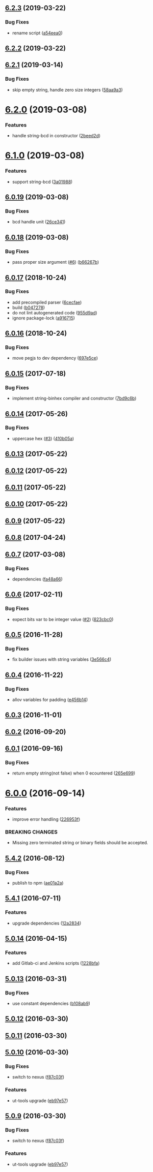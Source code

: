 ## [6.2.3](https://github.com/softwaregroup-bg/ut-bitsyntax/compare/v6.2.2...v6.2.3) (2019-03-22)


### Bug Fixes

* rename script ([a54eea0](https://github.com/softwaregroup-bg/ut-bitsyntax/commit/a54eea0))



## [6.2.2](https://github.com/softwaregroup-bg/ut-bitsyntax/compare/v6.2.1...v6.2.2) (2019-03-22)



## [6.2.1](https://github.com/softwaregroup-bg/ut-bitsyntax/compare/v6.2.0...v6.2.1) (2019-03-14)


### Bug Fixes

* skip empty string, handle zero size integers ([58aa9a3](https://github.com/softwaregroup-bg/ut-bitsyntax/commit/58aa9a3))



# [6.2.0](https://github.com/softwaregroup-bg/ut-bitsyntax/compare/v6.1.0...v6.2.0) (2019-03-08)


### Features

* handle string-bcd in constructor ([2beed2d](https://github.com/softwaregroup-bg/ut-bitsyntax/commit/2beed2d))



# [6.1.0](https://github.com/softwaregroup-bg/ut-bitsyntax/compare/v6.0.19...v6.1.0) (2019-03-08)


### Features

* support string-bcd ([3a01988](https://github.com/softwaregroup-bg/ut-bitsyntax/commit/3a01988))



## [6.0.19](https://github.com/softwaregroup-bg/ut-bitsyntax/compare/v6.0.18...v6.0.19) (2019-03-08)


### Bug Fixes

* bcd handle unit ([26ce341](https://github.com/softwaregroup-bg/ut-bitsyntax/commit/26ce341))



## [6.0.18](https://github.com/softwaregroup-bg/ut-bitsyntax/compare/v6.0.17...v6.0.18) (2019-03-08)


### Bug Fixes

* pass proper size argument ([#6](https://github.com/softwaregroup-bg/ut-bitsyntax/issues/6)) ([b66267b](https://github.com/softwaregroup-bg/ut-bitsyntax/commit/b66267b))



<a name="6.0.17"></a>
## [6.0.17](https://github.com/softwaregroup-bg/ut-bitsyntax/compare/v6.0.16...v6.0.17) (2018-10-24)


### Bug Fixes

* add precompiled parser ([6cecfae](https://github.com/softwaregroup-bg/ut-bitsyntax/commit/6cecfae))
* build ([b047278](https://github.com/softwaregroup-bg/ut-bitsyntax/commit/b047278))
* do not lint autogenerated code ([955d9ad](https://github.com/softwaregroup-bg/ut-bitsyntax/commit/955d9ad))
* ignore package-lock ([a916715](https://github.com/softwaregroup-bg/ut-bitsyntax/commit/a916715))



<a name="6.0.16"></a>
## [6.0.16](https://github.com/softwaregroup-bg/ut-bitsyntax/compare/v6.0.15...v6.0.16) (2018-10-24)


### Bug Fixes

* move pegjs to dev dependency ([697e5ce](https://github.com/softwaregroup-bg/ut-bitsyntax/commit/697e5ce))



<a name="6.0.15"></a>
## [6.0.15](https://github.com/softwaregroup-bg/ut-bitsyntax/compare/v6.0.14...v6.0.15) (2017-07-18)


### Bug Fixes

* implement string-binhex compiler and constructor ([7bd9c6b](https://github.com/softwaregroup-bg/ut-bitsyntax/commit/7bd9c6b))



<a name="6.0.14"></a>
## [6.0.14](https://github.com/softwaregroup-bg/ut-bitsyntax/compare/v6.0.13...v6.0.14) (2017-05-26)


### Bug Fixes

* uppercase hex ([#3](https://github.com/softwaregroup-bg/ut-bitsyntax/issues/3)) ([410b05a](https://github.com/softwaregroup-bg/ut-bitsyntax/commit/410b05a))



<a name="6.0.13"></a>
## [6.0.13](https://github.com/softwaregroup-bg/ut-bitsyntax/compare/v6.0.12...v6.0.13) (2017-05-22)



<a name="6.0.12"></a>
## [6.0.12](https://github.com/softwaregroup-bg/ut-bitsyntax/compare/v6.0.11...v6.0.12) (2017-05-22)



<a name="6.0.11"></a>
## [6.0.11](https://github.com/softwaregroup-bg/ut-bitsyntax/compare/v6.0.10...v6.0.11) (2017-05-22)



<a name="6.0.10"></a>
## [6.0.10](https://github.com/softwaregroup-bg/ut-bitsyntax/compare/v6.0.9...v6.0.10) (2017-05-22)



<a name="6.0.9"></a>
## [6.0.9](https://github.com/softwaregroup-bg/ut-bitsyntax/compare/v6.0.8...v6.0.9) (2017-05-22)



<a name="6.0.8"></a>
## [6.0.8](https://github.com/softwaregroup-bg/ut-bitsyntax/compare/v6.0.7...v6.0.8) (2017-04-24)



<a name="6.0.7"></a>
## [6.0.7](https://github.com/softwaregroup-bg/ut-bitsyntax/compare/v6.0.6...v6.0.7) (2017-03-08)


### Bug Fixes

* dependencies ([fa48a66](https://github.com/softwaregroup-bg/ut-bitsyntax/commit/fa48a66))



<a name="6.0.6"></a>
## [6.0.6](https://github.com/softwaregroup-bg/ut-bitsyntax/compare/v6.0.5...v6.0.6) (2017-02-11)


### Bug Fixes

* expect bits var to be integer value ([#2](https://github.com/softwaregroup-bg/ut-bitsyntax/issues/2)) ([823cbc0](https://github.com/softwaregroup-bg/ut-bitsyntax/commit/823cbc0))



<a name="6.0.5"></a>
## [6.0.5](https://github.com/softwaregroup-bg/ut-bitsyntax/compare/v6.0.4...v6.0.5) (2016-11-28)


### Bug Fixes

* fix builder issues with string variables ([3e566c4](https://github.com/softwaregroup-bg/ut-bitsyntax/commit/3e566c4))



<a name="6.0.4"></a>
## [6.0.4](https://github.com/softwaregroup-bg/ut-bitsyntax/compare/v6.0.3...v6.0.4) (2016-11-22)


### Bug Fixes

* allov variables for padding ([e456b14](https://github.com/softwaregroup-bg/ut-bitsyntax/commit/e456b14))



<a name="6.0.3"></a>
## [6.0.3](https://github.com/softwaregroup-bg/ut-bitsyntax/compare/v6.0.2...v6.0.3) (2016-11-01)



<a name="6.0.2"></a>
## [6.0.2](https://github.com/softwaregroup-bg/ut-bitsyntax/compare/v6.0.1...v6.0.2) (2016-09-20)



<a name="6.0.1"></a>
## [6.0.1](https://github.com/softwaregroup-bg/ut-bitsyntax/compare/v6.0.0...v6.0.1) (2016-09-16)


### Bug Fixes

* return empty string(not false) when 0 ecountered ([265e699](https://github.com/softwaregroup-bg/ut-bitsyntax/commit/265e699))



<a name="6.0.0"></a>
# [6.0.0](https://github.com/softwaregroup-bg/ut-bitsyntax/compare/v5.4.2...v6.0.0) (2016-09-14)


### Features

* improve error handling ([226953f](https://github.com/softwaregroup-bg/ut-bitsyntax/commit/226953f))


### BREAKING CHANGES

* Missing zero terminated string or binary fields should be accepted.



<a name="5.4.2"></a>
## [5.4.2](https://github.com/softwaregroup-bg/ut-bitsyntax/compare/v5.4.1...v5.4.2) (2016-08-12)


### Bug Fixes

* publish to npm ([ae01a2a](https://github.com/softwaregroup-bg/ut-bitsyntax/commit/ae01a2a))



<a name="5.4.1"></a>
## [5.4.1](https://git.softwaregroup.com/ut5/ut-bitsyntax/compare/v5.0.14...v5.4.1) (2016-07-11)


### Features

* upgrade dependencies ([12a2834](https://git.softwaregroup.com/ut5/ut-bitsyntax/commit/12a2834))



<a name="5.0.14"></a>
## [5.0.14](https://git.softwaregroup.com/ut5/ut-bitsyntax/compare/v5.0.13...v5.0.14) (2016-04-15)


### Features

* add Gitlab-ci and Jenkins scripts ([1228bfa](https://git.softwaregroup.com/ut5/ut-bitsyntax/commit/1228bfa))



<a name="5.0.13"></a>
## [5.0.13](https://git.softwaregroup.com/ut5/ut-bitsyntax/compare/v5.0.12...v5.0.13) (2016-03-31)


### Bug Fixes

* use constant dependencies ([b108ab9](https://git.softwaregroup.com/ut5/ut-bitsyntax/commit/b108ab9))



<a name="5.0.12"></a>
## [5.0.12](https://git.softwaregroup.com/ut5/ut-bitsyntax/compare/v5.0.11...v5.0.12) (2016-03-30)




<a name="5.0.11"></a>
## [5.0.11](https://git.softwaregroup.com/ut5/ut-bitsyntax/compare/v5.0.10...v5.0.11) (2016-03-30)




<a name="5.0.10"></a>
## [5.0.10](https://git.softwaregroup.com/ut5/ut-bitsyntax/compare/v5.0.7...v5.0.10) (2016-03-30)


### Bug Fixes

* switch to nexus ([f87c03f](https://git.softwaregroup.com/ut5/ut-bitsyntax/commit/f87c03f))

### Features

* ut-tools upgrade ([eb97e57](https://git.softwaregroup.com/ut5/ut-bitsyntax/commit/eb97e57))



<a name="5.0.9"></a>
## [5.0.9](https://git.softwaregroup.com/ut5/ut-bitsyntax/compare/v5.0.7...v5.0.9) (2016-03-30)


### Bug Fixes

* switch to nexus ([f87c03f](https://git.softwaregroup.com/ut5/ut-bitsyntax/commit/f87c03f))

### Features

* ut-tools upgrade ([eb97e57](https://git.softwaregroup.com/ut5/ut-bitsyntax/commit/eb97e57))



